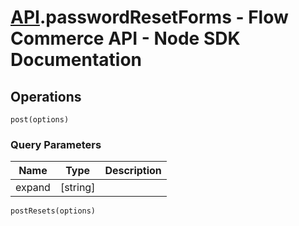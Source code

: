 # [API](README.md).passwordResetForms - Flow Commerce API - Node SDK Documentation

## Operations

`post(options)`


### Query Parameters

| Name  | Type | Description |
| ---- | ---- | ---- |
| expand | [string] |  |

`postResets(options)`



